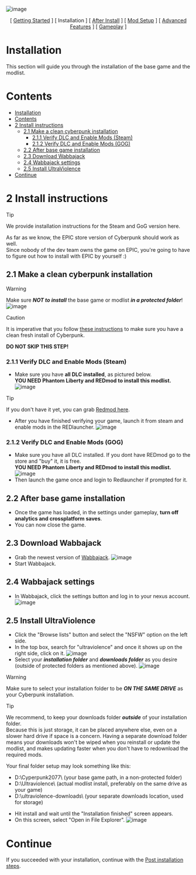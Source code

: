 ![image](/img/UV_title.png)


<p align="center">
[ <a href="https://github.com/Gallahorn/Ultraviolence/blob/main/README.md">Getting Started</a> ]
[ Installation ]
[ <a href="https://github.com/Gallahorn/Ultraviolence/blob/main/PostInstall.md">After Install</a> ]
[ <a href="https://github.com/Gallahorn/Ultraviolence/blob/main/ModSetup.md">Mod Setup</a> ]
[ <a href="https://github.com/Gallahorn/Ultraviolence/blob/main/AdvancedFeatures.md">Advanced Features</a> ]
[ <a href="https://github.com/Gallahorn/Ultraviolence/blob/main/Gameplay.md">Gameplay</a> ] 
</p>

# Installation
This section will guide you through the installation of the base game and the modlist.


# Contents
- [Installation](#installation)
- [Contents](#contents)
- [2 Install instructions](#2-install-instructions)
  - [2.1 Make a clean cyberpunk installation](#21-make-a-clean-cyberpunk-installation)
    - [2.1.1 Verify DLC and Enable Mods (Steam)](#211-verify-dlc-and-enable-mods-steam)
    - [2.1.2 Verify DLC and Enable Mods (GOG)](#212-verify-dlc-and-enable-mods-gog)
  - [2.2 After base game installation](#22-after-base-game-installation)
  - [2.3 Download Wabbajack](#23-download-wabbajack)
  - [2.4 Wabbajack settings](#24-wabbajack-settings)
  - [2.5 Install UltraViolence](#25-install-ultraviolence)
- [Continue](#continue)


# 2 Install instructions
> [!TIP]
> We provide installation instructions for the Steam and GoG version here.  
> 
> As far as we know, the EPIC store version of Cyberpunk should work as well.  
> Since nobody of the dev team owns the game on EPIC, you're going to have to figure out how to install with EPIC by yourself :)


## 2.1 Make a clean cyberpunk installation
> [!WARNING]
> Make sure ***NOT to install*** the base game or modlist ***in a protected folder***!  
> ![image](img/installation/protectedfolders.png)

> [!CAUTION] 
> It is imperative that you follow [these instructions](https://support.cdprojektred.com/en/cyberpunk/pc/sp-technical/issue/2233/how-do-i-perform-a-clean-install-of-the-game) to make sure you have a clean fresh install of Cyberpunk.  
>
> **__DO NOT SKIP THIS STEP!__**


### 2.1.1 Verify DLC and Enable Mods (Steam)
- Make sure you have **__all DLC installed__**, as pictured below.  
**__YOU NEED Phantom Liberty and REDmod to install this modlist.__**
![image](img/installation/dlc.png)
> [!TIP]
> If you don't have it yet, you can grab [Redmod here](https://store.steampowered.com/app/2060310/Cyberpunk_2077_REDmod/).
- After you have finished verifying your game, launch it from steam and enable mods in the REDlauncher.
![image](/img/installation/enablemods.png)


### 2.1.2 Verify DLC and Enable Mods (GOG)
- Make sure you have all DLC installed.
If you dont have REDmod go to the store and "buy" it, it is free.  
**__YOU NEED Phantom Liberty and REDmod to install this modlist.__**  
![image](img/installation/gog_dlc.png)
- Then launch the game once and login to Redlauncher if prompted for it.


## 2.2 After base game installation
- Once the game has loaded, in the settings under gameplay, **__turn off analytics and crossplatform saves__**.
- You can now close the game.


## 2.3 Download Wabbajack 
- Grab the newest version of [Wabbajack](https://www.wabbajack.org/).
![image](/img/installation/wj_download.png)
- Start Wabbajack.


## 2.4 Wabbajack settings
- In Wabbajack, click the settings button and log in to your nexus account.
![image](img/installation/wj_settings.png)


## 2.5 Install UltraViolence
- Click the "Browse lists" button and select the "NSFW" option on the left side.
- In the top box, search for "ultraviolence" and once it shows up on the right side, click on it.
![image](img/installation/wj_search.png)
- Select your ***installation folder*** and ***downloads folder*** as you desire (outside of protected folders as mentioned above).
![image](img/installation/wj_install.png)

> [!WARNING]
> Make sure to select your installation folder to be ***ON THE SAME DRIVE*** as your Cyberpunk installation.

> [!TIP]
> We recommend, to keep your downloads folder ***outside*** of your installation folder.  
> Because this is just storage, it can be placed anywhere else, even on a slower hard drive if space is a concern. Having a separate download folder means your downloads won't be wiped when you reinstall or update the modlist, and makes updating faster when you don't have to redownload the required mods.  
>  
> Your final folder setup may look something like this:  
> -   D:\Cyperpunk2077\    (your base game path, in a non-protected folder)
> -   D:\Ultraviolence\    (actual modlist install, preferably on the same drive as your game)
> -   D:\ultraviolence-downloads\    (your separate downloads location, used for storage)
- Hit install and wait until the "Installation finished" screen appears.
- On this screen, select "Open in File Explorer".
![image](img/installation/wj_finished.png)


# Continue
If you succeeded with your installation, continue with the [Post installation steps](PostInstall.md).
